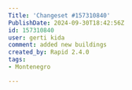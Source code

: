 ```yaml
---
Title: 'Changeset #157310840'
PublishDate: 2024-09-30T18:42:56Z
id: 157310840
user: gerti kida
comment: added new buildings
created_by: Rapid 2.4.0
tags:
- Montenegro

---
```

